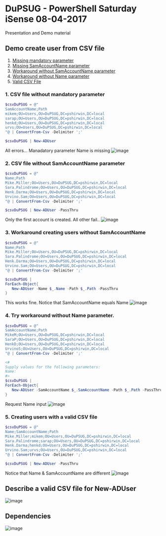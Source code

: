 # DuPSUG - PowerShell Saturday iSense 08-04-2017

Presentation and Demo material

## Demo create user from CSV file
   1. [Missing mandatory parameter](#NoMandatoryParameter)
   2. [Missing SamAccountName parameter](#NoSamAccountNameParameter)
   3. [Workaround without SamAccountName parameter](#WorkaroundNoSamAccountNameParameter)
   4. [Workaround without Name parameter](#WorkaroundNoNameParameter)
   5. [Valid CSV File](#ValidCSVFile)
   
### 1. CSV file without mandatory parameter <a name="NoMandatoryParameter"></a>
``` powershell
$csvDuPSUG = @"
SamAccountName;Path
mikem;OU=Users,OU=DuPSUG,DC=pshirwin,DC=local
sarap;OU=Users,OU=DuPSUG,DC=pshirwin,DC=local
henkd;OU=Users,OU=DuPSUG,DC=pshirwin,DC=local
urvs;OU=Users,OU=DuPSUG,DC=pshirwin,DC=local
"@ | ConvertFrom-Csv -Delimiter ';'

$csvDuPSUG | New-ADUser
```
All errors... Manadatory parameter Name is missing
![image](https://cloud.githubusercontent.com/assets/10112589/24846553/ab5168ce-1dbb-11e7-8a01-9564c5692e35.png)

### 2. CSV file without SamAccountName parameter <a name="NoSamAccountNameParameter"></a>
```PowerShell
$csvDuPSUG = @"
Name;Path
Mike.Miller;OU=Users,OU=DuPSUG,DC=pshirwin,DC=local
Sara.Palindrome;OU=Users,OU=DuPSUG,DC=pshirwin,DC=local
Henk.Darma;OU=Users,OU=DuPSUG,DC=pshirwin,DC=local
Urvino.Sam;OU=Users,OU=DuPSUG,DC=pshirwin,DC=local
"@ | ConvertFrom-Csv -Delimiter ';'

$csvDuPSUG | New-ADUser -PassThru
```
Only the first account is created. All other fail..
![image](https://cloud.githubusercontent.com/assets/10112589/24846676/492a44b2-1dbc-11e7-872b-6969103f5671.png)

### 3. Workaround creating users without SamAccountName <a name="WorkAroundNoSamAccountNameParameter"></a>
```PowerShell
$csvDuPSUG = @"
Name;Path
Mike.Miller;OU=Users,OU=DuPSUG,DC=pshirwin,DC=local
Sara.Palindrome;OU=Users,OU=DuPSUG,DC=pshirwin,DC=local
Henk.Darma;OU=Users,OU=DuPSUG,DC=pshirwin,DC=local
Urvino.Sam;OU=Users,OU=DuPSUG,DC=pshirwin,DC=local
"@ | ConvertFrom-Csv -Delimiter ';'

$csvDuPSUG | 
ForEach-Object{
   New-ADUser -Name $_.Name -Path $_.Path -PassThru
}
```
This works fine. Notice that SamAccountName equals Name
![image](https://cloud.githubusercontent.com/assets/10112589/24846727/be2337a6-1dbc-11e7-872a-d5975356bedc.png)

### 4. Try workaround without Name parameter. <a name="WorkaroundNoNameParameter"></a>
```PowerShell
$csvDuPSUG = @"
SamAccountName;Path
MikeM;OU=Users,OU=DuPSUG,DC=pshirwin,DC=local
SaraP;OU=Users,OU=DuPSUG,DC=pshirwin,DC=local
HenkD;OU=Users,OU=DuPSUG,DC=pshirwin,DC=local
UrvinoS;OU=Users,OU=DuPSUG,DC=pshirwin,DC=local
"@ | ConvertFrom-Csv -Delimiter ';'

<#
Supply values for the following parameters:
Name: 
#>
$csvDuPSUG | 
ForEach-Object{
   New-ADUser -SamAccountName $_.SamAccountName -Path $_.Path -PassThru
}
```
Request Name input
![image](https://cloud.githubusercontent.com/assets/10112589/24846836/76cf2fc6-1dbd-11e7-96cf-0ad4ff035bf7.png)

### 5. Creating users with a valid CSV file <a name="ValidCSVFile"></a>
```PowerShell
$csvDuPSUG = @"
Name;SamAccountName;Path
Mike.Miller;mikem;OU=Users,OU=DuPSUG,DC=pshirwin,DC=local
Sara.Palindrome;sarap;OU=Users,OU=DuPSUG,DC=pshirwin,DC=local
Henk.Darma;henkd;OU=Users,OU=DuPSUG,DC=pshirwin,DC=local
Urvino.Sam;urvs;OU=Users,OU=DuPSUG,DC=pshirwin,DC=local
"@ | ConvertFrom-Csv -Delimiter ';'

$csvDuPSUG | New-ADUser -PassThru
```
Notice that Name & SamAccountName are different
![image](https://cloud.githubusercontent.com/assets/10112589/24846903/d5158f8a-1dbd-11e7-8568-bf28bf01015c.png)

## Describe a valid CSV file for New-ADUser 
![image](https://cloud.githubusercontent.com/assets/10112589/24846222/1dc84e16-1db9-11e7-8786-e410570329e9.png)

## Dependencies
![image](https://cloud.githubusercontent.com/assets/10112589/24846296/d4998c7c-1db9-11e7-9507-7e1e5221fd26.png)


